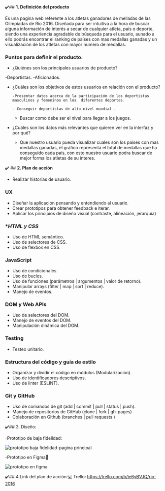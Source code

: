 

 ✔️## **1. Definición del producto**

Es una pagina web referente a los atletas ganadores de melladas de las Olimpiadas de Rio 2016. Diseñada para ser intuitiva 
a la hora de buscar alguna información de interés a secar de cualquier atleta, país o deporte, siendo una experiencia agradable 
de búsqueda para el usuario, aunado a ello podrás encontrar el ranking de países con mas medallas ganadas y un visualización de los
atletas con mayor numero de medallas.

### Puntos para definir el producto.

- ¿Quiénes son los principales usuarios de producto?

-Deportistas.
-Aficionados.


- ¿Cuáles son los objetivos de estos usuarios en relación con el producto?
    
      -Presentar datos acerca de la participación de los deportistas masculinos y femeninos en los  diferentes deportes.
    
      - Conseguir deportistas de alto nivel mundial .
    
     - Buscar como debe ser el nivel para llegar a los juegos.
    

- ¿Cuáles son los datos más relevantes que quieren ver en la interfaz y por qué?

   - Que nuestro usuario pueda visualizar  cuales son los paises con mas medallas ganadas, el gráfico representa el total de medallas
    que ha conseguido cada país, con esto nuestro usuario podra buscar de mejor forma los atletas de su interes.

 ✔️ ## **2. Plan de acción**

- Realizar historias de usuario.

### **UX**

- Diseñar la aplicación pensando y entendiendo al usuario.
- Crear prototipos para obtener feedback e iterar.
- Aplicar los principios de diseño visual (contraste, alineación, jerarquía)

### **HTML y CSS*

- Uso de HTML semántico.
- Uso de selectores de CSS.
- Uso de flexbox en CSS.

### **JavaScript**

- Uso de condicionales.
- Uso de bucles.
- Uso de funciones (parámetros | argumentos | valor de retorno).
- Manipular arrays (filter | map | sort | reduce).
- Manejo de eventos.

### **DOM y Web APIs**

- Uso de selectores del DOM.
- Manejo de eventos del DOM.
- Manipulación dinámica del DOM.

### **Testing**

- Testeo unitario.

### **Estructura del código y guía de estilo**

- Organizar y dividir el código en módulos (Modularización).
- Uso de identificadores descriptivos.
- Uso de linter (ESLINT).

### **Git y GitHub**

- Uso de comandos de git (add | commit | pull | status | push).
- Manejo de repositorios de GitHub (clone | fork | gh-pages)
- Colaboración en Github (branches | pull requests )

✔️## 3. Diseño:

-Prototipo de baja fidelidad:

![prototipo baja fidelidad-pagina principal](https://user-images.githubusercontent.com/91761048/145113424-96043c96-d6fe-499e-995a-fcafeede6673.PNG)

-Prototipo en Figma💜

![prototipo en figma](https://user-images.githubusercontent.com/91761048/145114308-00ed0aea-0cd0-4094-9445-cff80a005ed6.PNG)

✔️## 4.Link del plan de acción:💻
Trello: https://trello.com/b/ie6yBVJQ/rio-2016

